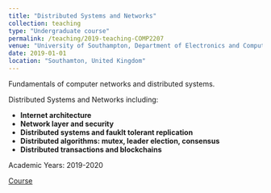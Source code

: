 ```yaml
---
title: "Distributed Systems and Networks"
collection: teaching
type: "Undergraduate course"
permalink: /teaching/2019-teaching-COMP2207
venue: "University of Southampton, Department of Electronics and Computer Science"
date: 2019-01-01
location: "Southamton, United Kingdom"
---
```


Fundamentals of computer networks and distributed systems.

Distributed Systems and Networks including:

- **Internet architecture**
- **Network layer and security**
- **Distributed systems and fauklt tolerant replication**
- **Distributed algorithms: mutex, leader election, consensus**
- **Distributed transactions and blockchains**

Academic Years: 2019-2020

[Course](https://www.ecs.soton.ac.uk/module/COMP2207/)
